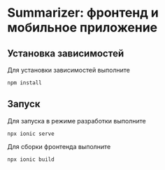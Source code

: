 # Summarizer: фронтенд и мобильное приложение

## Установка зависимостей

Для установки зависимостей выполните

```shell
npm install
```

## Запуск

Для запуска в режиме разработки выполните

```shell
npx ionic serve
```

Для сборки фронтенда выполните

```shell
npx ionic build
```
